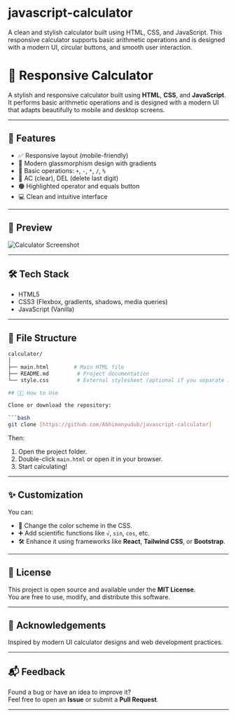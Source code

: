 # javascript-calculator
A clean and stylish calculator built using HTML, CSS, and JavaScript. This responsive calculator supports basic arithmetic operations and is designed with a modern UI, circular buttons, and smooth user interaction.
# 🔢 Responsive Calculator

A stylish and responsive calculator built using **HTML**, **CSS**, and **JavaScript**. It performs basic arithmetic operations and is designed with a modern UI that adapts beautifully to mobile and desktop screens.

---

## 🚀 Features

- ✅ Responsive layout (mobile-friendly)
- 🎨 Modern glassmorphism design with gradients
- 🧮 Basic operations: `+`, `-`, `*`, `/`, `%`
- 🔁 AC (clear), DEL (delete last digit)
- 🟠 Highlighted operator and equals button
- 💻 Clean and intuitive interface

---

## 📸 Preview

![Calculator Screenshot](preview.png) <!-- (Add your screenshot as preview.png or rename this) -->

---

## 🛠️ Tech Stack

- HTML5
- CSS3 (Flexbox, gradients, shadows, media queries)
- JavaScript (Vanilla)

---

## 📁 File Structure

```bash
calculator/
│
├── main.html        # Main HTML file
├── README.md         # Project documentation
└── style.css         # External stylesheet (optional if you separate it)

## 🧑‍💻 How to Use

Clone or download the repository:

```bash
git clone [https://github.com/Abhimanyudub/javascript-calculator]

```

Then:

1. Open the project folder.
2. Double-click `main.html` or open it in your browser.
3. Start calculating!

---

## ✨ Customization

You can:

- 🎨 Change the color scheme in the CSS.
- ➕ Add scientific functions like `√`, `sin`, `cos`, etc.
- 🛠️ Enhance it using frameworks like **React**, **Tailwind CSS**, or **Bootstrap**.

---

## 📜 License

This project is open source and available under the **MIT License**.  
You are free to use, modify, and distribute this software.

---

## 🙌 Acknowledgements

Inspired by modern UI calculator designs and web development practices.

---

## 📬 Feedback

Found a bug or have an idea to improve it?  
Feel free to open an **Issue** or submit a **Pull Request**.

---
